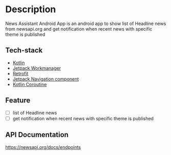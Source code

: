 # Description
News Assistant Android App is an android app to show list of Headline news from newsapi.org and get notification when recent news with specific theme is published

## Tech-stack
* [Kotlin](https://kotlinlang.org/) 
* [Jetpack Workmanager](https://medium.com/androiddevelopers/workmanager-basics-beba51e94048)
* [Retrofit](http://square.github.io/retrofit/)
* [Jetpack Navigation component](https://developer.android.com/guide/navigation/navigation-getting-started)
* [Kotlin Coroutine](https://github.com/Kotlin/kotlinx.coroutines)

## Feature
* [ ] list of Headline news 
* [ ] get notification when recent news with specific theme is published

## API Documentation
https://newsapi.org/docs/endpoints
